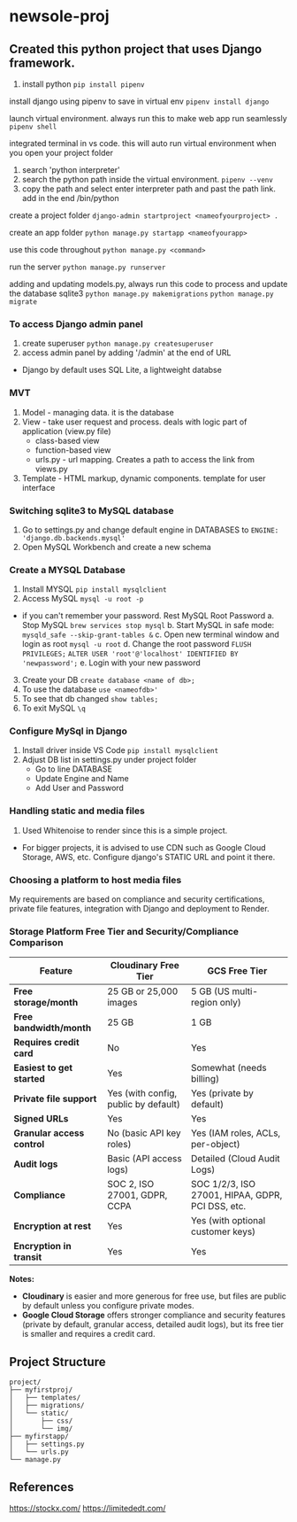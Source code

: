 # newsole-proj

## Created this python project that uses Django framework.

1. install python
   `pip install pipenv`

install django using pipenv to save in virtual env
`pipenv install django`

launch virtual environment. always run this to make web app run seamlessly
`pipenv shell`

integrated terminal in vs code. this will auto run virtual environment when you open your project folder

1. search 'python interpreter'
2. search the python path inside the virtual environment. `pipenv --venv`
3. copy the path and select enter interpreter path and past the path link. add in the end /bin/python

create a project folder
`django-admin startproject <nameofyourproject> .`

create an app folder
`python manage.py startapp <nameofyourapp>`

use this code throughout
`python manage.py <command>`

run the server
`python manage.py runserver`

adding and updating models.py, always run this code to process and update the database sqlite3
`python manage.py makemigrations`
`python manage.py migrate`

### To access Django admin panel

1. create superuser
   `python manage.py createsuperuser`
2. access admin panel by adding '/admin' at the end of URL

- Django by default uses SQL Lite, a lightweight databse

### MVT

1. Model - managing data. it is the database
2. View - take user request and process. deals with logic part of application (view.py file)
   - class-based view
   - function-based view
   * urls.py - url mapping. Creates a path to access the link from views.py
3. Template - HTML markup, dynamic components. template for user interface

### Switching sqlite3 to MySQL database

1. Go to settings.py and change default engine in DATABASES to `ENGINE: 'django.db.backends.mysql'`
2. Open MySQL Workbench and create a new schema

### Create a MYSQL Database

1. Install MYSQL
   `pip install mysqlclient`
2. Access MySQL
   `mysql -u root -p`

- if you can't remember your password. Rest MySQL Root Password
  a. Stop MySQL `brew services stop mysql`
  b. Start MySQL in safe mode:
  `mysqld_safe --skip-grant-tables &`
  c. Open new terminal window and login as root
  `mysql -u root`
  d. Change the root password
  `FLUSH PRIVILEGES;`
  `ALTER USER 'root'@'localhost' IDENTIFIED BY 'newpassword';`
  e. Login with your new password

3. Create your DB
   `create database <name of db>;`
4. To use the database
   `use <nameofdb>'`
5. To see that db changed
   `show tables;`
6. To exit MySQL
   `\q`

### Configure MySql in Django

1. Install driver inside VS Code
   `pip install mysqlclient`
2. Adjust DB list in settings.py under project folder
   - Go to line DATABASE
   - Update Engine and Name
   - Add User and Password

### Handling static and media files

1. Used Whitenoise to render since this is a simple project.

- For bigger projects, it is advised to use CDN such as Google Cloud Storage, AWS, etc. Configure django's STATIC URL and point it there.

### Choosing a platform to host media files

My requirements are based on compliance and security certifications, private file features, integration with Django and deployment to Render.

### Storage Platform Free Tier and Security/Compliance Comparison

| Feature                     | Cloudinary Free Tier                 | GCS Free Tier                                    |
| --------------------------- | ------------------------------------ | ------------------------------------------------ |
| **Free storage/month**      | 25 GB or 25,000 images               | 5 GB (US multi-region only)                      |
| **Free bandwidth/month**    | 25 GB                                | 1 GB                                             |
| **Requires credit card**    | No                                   | Yes                                              |
| **Easiest to get started**  | Yes                                  | Somewhat (needs billing)                         |
| **Private file support**    | Yes (with config, public by default) | Yes (private by default)                         |
| **Signed URLs**             | Yes                                  | Yes                                              |
| **Granular access control** | No (basic API key roles)             | Yes (IAM roles, ACLs, per-object)                |
| **Audit logs**              | Basic (API access logs)              | Detailed (Cloud Audit Logs)                      |
| **Compliance**              | SOC 2, ISO 27001, GDPR, CCPA         | SOC 1/2/3, ISO 27001, HIPAA, GDPR, PCI DSS, etc. |
| **Encryption at rest**      | Yes                                  | Yes (with optional customer keys)                |
| **Encryption in transit**   | Yes                                  | Yes                                              |

**Notes:**

- **Cloudinary** is easier and more generous for free use, but files are public by default unless you configure private modes.
- **Google Cloud Storage** offers stronger compliance and security features (private by default, granular access, detailed audit logs), but its free tier is smaller and requires a credit card.

## Project Structure

```
project/
├── myfirstproj/
│   ├── templates/
│   ├── migrations/
│   └── static/
│       ├── css/
│       └── img/
├── myfirstapp/
│   ├── settings.py
│   └── urls.py
└── manage.py
```

## References

https://stockx.com/
https://limitededt.com/
